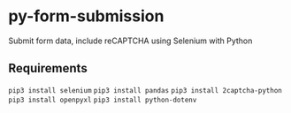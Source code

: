 # py-form-submission
Submit form data, include reCAPTCHA using Selenium with Python

## Requirements 

`pip3 install selenium`
`pip3 install pandas`
`pip3 install 2captcha-python`
`pip3 install openpyxl`
`pip3 install python-dotenv`